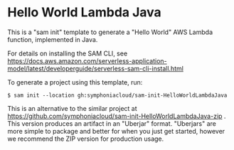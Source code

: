 # Hello World Lambda Java

This is a "sam init" template to generate a "Hello World" AWS Lambda function, implemented in Java.

For details on installing the SAM CLI, see https://docs.aws.amazon.com/serverless-application-model/latest/developerguide/serverless-sam-cli-install.html

To generate a project using this template, run:

```
$ sam init --location gh:symphoniacloud/sam-init-HelloWorldLambdaJava
```

This is an alternative to the similar project at https://github.com/symphoniacloud/sam-init-HelloWorldLambdaJava-zip . This version produces an artifact in an "Uberjar" format. "Uberjars" are more simple to package and better for when you just get started, however we recommend the ZIP version for production usage.

